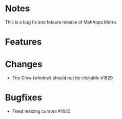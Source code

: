 # Notes

This is a bug fix and fetaure release of MahApps.Metro.

# Features

# Changes

- The Glow (window) should not be clickable #1829

# Bugfixes

- Fixed resizing cursors #1830
